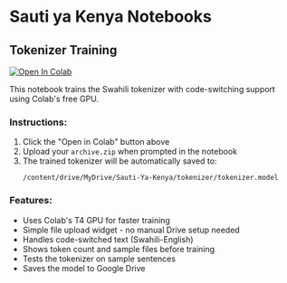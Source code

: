 # Sauti ya Kenya Notebooks

## Tokenizer Training

[![Open In Colab](https://colab.research.google.com/assets/colab-badge.svg)](https://colab.research.google.com/github/Msingi-AI/Sauti-Ya-Kenya/blob/main/notebooks/train_tokenizer_v3.ipynb)

This notebook trains the Swahili tokenizer with code-switching support using Colab's free GPU.

### Instructions:
1. Click the "Open in Colab" button above
2. Upload your `archive.zip` when prompted in the notebook
3. The trained tokenizer will be automatically saved to:
   ```
   /content/drive/MyDrive/Sauti-Ya-Kenya/tokenizer/tokenizer.model
   ```

### Features:
- Uses Colab's T4 GPU for faster training
- Simple file upload widget - no manual Drive setup needed
- Handles code-switched text (Swahili-English)
- Shows token count and sample files before training
- Tests the tokenizer on sample sentences
- Saves the model to Google Drive
